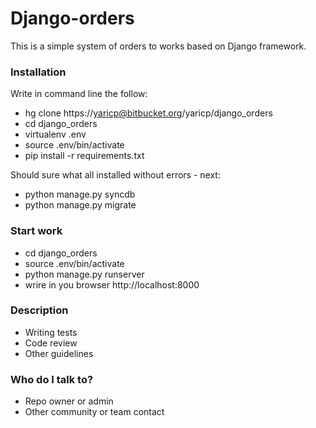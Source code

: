 # Django-orders #

This is a simple system of orders to works based on Django framework.

### Installation ###

Write in command line the follow:

* hg clone https://yaricp@bitbucket.org/yaricp/django_orders
* cd django_orders
* virtualenv .env
* source .env/bin/activate
* pip install -r requirements.txt 

Should sure what all installed without errors - next:

* python manage.py syncdb
* python manage.py migrate

### Start work ###

* cd django_orders
* source .env/bin/activate
* python manage.py runserver
* wrire in you browser http://localhost:8000


### Description ###

* Writing tests
* Code review
* Other guidelines

### Who do I talk to? ###

* Repo owner or admin
* Other community or team contact
